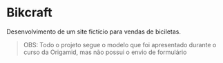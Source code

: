 # Bikcraft

Desenvolvimento de um site fictício para vendas de biciletas. <br>
> OBS: Todo o projeto segue o modelo que foi apresentado durante o curso da Origamid, mas não possui o envio de formulário

